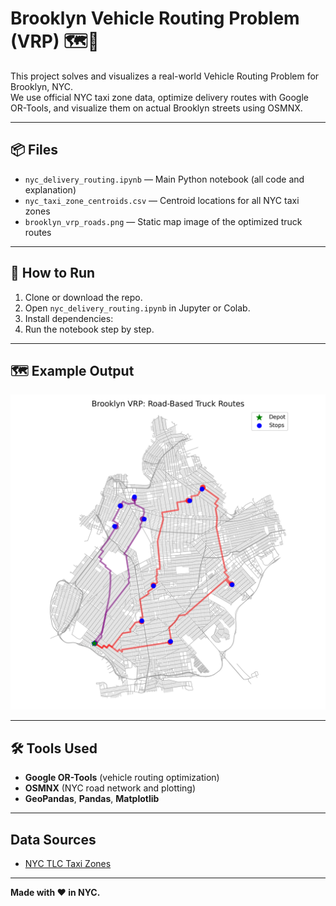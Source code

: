 # Brooklyn Vehicle Routing Problem (VRP) 🗺️🚚

This project solves and visualizes a real-world Vehicle Routing Problem for Brooklyn, NYC.  
We use official NYC taxi zone data, optimize delivery routes with Google OR-Tools, and visualize them on actual Brooklyn streets using OSMNX.

---

## 📦 Files

- `nyc_delivery_routing.ipynb` — Main Python notebook (all code and explanation)
- `nyc_taxi_zone_centroids.csv` — Centroid locations for all NYC taxi zones
- `brooklyn_vrp_roads.png` — Static map image of the optimized truck routes

---

## 🚀 How to Run

1. Clone or download the repo.
2. Open `nyc_delivery_routing.ipynb` in Jupyter or Colab.
3. Install dependencies:
4. Run the notebook step by step.

---

## 🗺️ Example Output

![Brooklyn VRP Map](brooklyn_vrp_roads.png)

---

## 🛠️ Tools Used

- **Google OR-Tools** (vehicle routing optimization)
- **OSMNX** (NYC road network and plotting)
- **GeoPandas**, **Pandas**, **Matplotlib**

---

## Data Sources

- [NYC TLC Taxi Zones](https://www.nyc.gov/site/tlc/about/tlc-trip-record-data.page)

---

**Made with ❤️ in NYC.**

